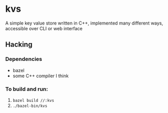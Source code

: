 # kvs

A simple key value store written in C++, implemented many different ways, accessible over CLI or web interface

## Hacking

### Dependencies
* bazel
* some C++ compiler I think

### To build and run:
1. `bazel build //:kvs`
2. `./bazel-bin/kvs`